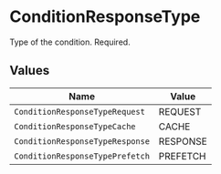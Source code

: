 # ConditionResponseType

Type of the condition. Required.


## Values

| Name                            | Value                           |
| ------------------------------- | ------------------------------- |
| `ConditionResponseTypeRequest`  | REQUEST                         |
| `ConditionResponseTypeCache`    | CACHE                           |
| `ConditionResponseTypeResponse` | RESPONSE                        |
| `ConditionResponseTypePrefetch` | PREFETCH                        |